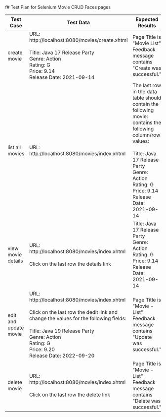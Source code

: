 f# Test Plan for Selenium Movie CRUD Faces pages

| Test Case             | Test Data                                                                                                                                                                                                                                                             | Expected Results                                                                                                                                                                                                                    | Checked                                            |
|-----------------------|-----------------------------------------------------------------------------------------------------------------------------------------------------------------------------------------------------------------------------------------------------------------------|-------------------------------------------------------------------------------------------------------------------------------------------------------------------------------------------------------------------------------------|----------------------------------------------------|
| create movie          | URL: http://localhost:8080/movies/create.xhtml <br/><br/> Title: Java 17 Release Party<br />Genre: Action<br />Rating: G<br />Price: 9.14<br/>Release Date: 2021-09-14                                                                                                | Page Title is "Movie List"<br/>Feedback message contains "Create was successful."                                                                                                                                                   | <input type="checkbox" checked="checked" /> |
| list all movies       | URL: http://localhost:8080/movies/index.xhtml                                                                                                                                                                                                                         | The last row in the data table should contain the following movie: contains the following column/row values: <br/><br/> Title: Java 17 Release Party<br />Genre: Action<br />Rating: G<br />Price: 9.14<br/>Release Date: 2021-09-14| <input type="checkbox" checked="checked" /> |
| view movie details    | URL: http://localhost:8080/movies/index.xhtml <br/><br/> Click on the last row the details link                                                                                                                                                                       | Title: Java 17 Release Party<br />Genre: Action<br />Rating: G<br />Price: 9.14<br/>Release Date: 2021-09-14                                                                                                                        | <input type="checkbox" checked="checked" /> |
| edit and update movie | URL: http://localhost:8080/movies/index.xhtml <br/><br/> Click on the last row the dedit link and change the values for the following fields: <br/><br/> Title: Java 19 Release Party<br />Genre: Action<br />Rating: G<br />Price: 9.20<br/>Release Date: 2022-09-20 | Page Title is "Movie - List"<br/>Feedback message contains "Update was successful."                                                                                                                                                 | <input type="checkbox" checked="checked" /> |
| delete movie          | URL: http://localhost:8080/movies/index.xhtml <br/><br/> Click on the last row the delete link                                                                                                                                                                        | Page Title is "Movie - List"<br/>Feedback message contains "Delete was successful."                                                                                                                                                 | <input type="checkbox" checked="checked" /> |
